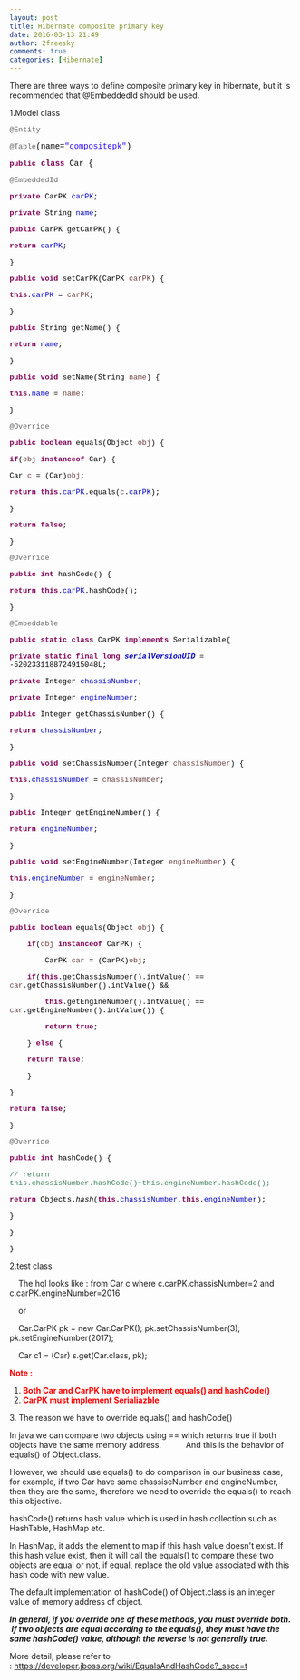 ```yaml
---
layout: post
title: Hibernate composite primary key
date: 2016-03-13 21:49
author: 2freesky
comments: true
categories: [Hibernate]
---
```

<p class="western">There are three ways to define composite primary key in hibernate, but it is recommended that @EmbeddedId should be used.</p>
<p class="western">1.Model class</p>
<p class="western"><span style="color:#646464;"><span style="font-family:'Courier New', monospace;"><span style="font-size:small;">@Entity</span></span></span></p>
<p class="western" align="LEFT"><span style="color:#646464;"> <span style="font-family:'Courier New', monospace;"><span style="font-size:small;">@Table</span><span style="color:#000000;">(name=</span><span style="color:#2a00ff;">"compositepk"</span><span style="color:#000000;">)</span></span></span></p>
<p class="western" align="LEFT"><span style="color:#7f0055;"> <span style="font-family:'Courier New', monospace;"><span style="font-size:small;"><b>public</b></span> <span style="color:#7f0055;"><b>class</b></span><span style="color:#000000;"> Car {</span></span></span></p>
<p class="western" align="LEFT"><span style="font-family:'Courier New', monospace;"><span style="font-size:small;"> <span style="color:#646464;">@EmbeddedId</span></span></span></p>
<p class="western" align="LEFT"><span style="font-family:'Courier New', monospace;"><span style="font-size:small;"> <span style="color:#7f0055;"><b>private</b></span><span style="color:#000000;"> CarPK </span><span style="color:#0000c0;">carPK</span><span style="color:#000000;">;</span></span></span></p>
<p class="western" align="LEFT"><span style="font-family:'Courier New', monospace;"><span style="font-size:small;"> <span style="color:#7f0055;"><b>private</b></span><span style="color:#000000;"> String </span><span style="color:#0000c0;">name</span><span style="color:#000000;">;</span></span></span></p>
<p class="western" align="LEFT"><span style="font-family:'Courier New', monospace;"><span style="font-size:small;"> <span style="color:#7f0055;"><b>public</b></span><span style="color:#000000;"> CarPK getCarPK() {</span></span></span></p>
<p class="western" align="LEFT"><span style="font-family:'Courier New', monospace;"><span style="font-size:small;"> <span style="color:#7f0055;"><b>return</b></span> <span style="color:#0000c0;">carPK</span><span style="color:#000000;">;</span></span></span></p>
<p class="western" align="LEFT"><span style="color:#000000;"><span style="font-family:'Courier New', monospace;"><span style="font-size:small;"> }</span></span></span></p>
<p class="western" align="LEFT"><span style="font-family:'Courier New', monospace;"><span style="font-size:small;"> <span style="color:#7f0055;"><b>public</b></span> <span style="color:#7f0055;"><b>void</b></span><span style="color:#000000;"> setCarPK(CarPK </span><span style="color:#6a3e3e;">carPK</span><span style="color:#000000;">) {</span></span></span></p>
<p class="western" align="LEFT"><span style="font-family:'Courier New', monospace;"><span style="font-size:small;"> <span style="color:#7f0055;"><b>this</b></span><span style="color:#000000;">.</span><span style="color:#0000c0;">carPK</span><span style="color:#000000;"> = </span><span style="color:#6a3e3e;">carPK</span><span style="color:#000000;">;</span></span></span></p>
<p class="western" align="LEFT"><span style="color:#000000;"><span style="font-family:'Courier New', monospace;"><span style="font-size:small;"> }</span></span></span></p>
<p class="western" align="LEFT"><span style="font-family:'Courier New', monospace;"><span style="font-size:small;"> <span style="color:#7f0055;"><b>public</b></span><span style="color:#000000;"> String getName() {</span></span></span></p>
<p class="western" align="LEFT"><span style="font-family:'Courier New', monospace;"><span style="font-size:small;"> <span style="color:#7f0055;"><b>return</b></span> <span style="color:#0000c0;">name</span><span style="color:#000000;">;</span></span></span></p>
<p class="western" align="LEFT"><span style="color:#000000;"><span style="font-family:'Courier New', monospace;"><span style="font-size:small;"> }</span></span></span></p>
<p class="western" align="LEFT"><span style="font-family:'Courier New', monospace;"><span style="font-size:small;"> <span style="color:#7f0055;"><b>public</b></span> <span style="color:#7f0055;"><b>void</b></span><span style="color:#000000;"> setName(String </span><span style="color:#6a3e3e;">name</span><span style="color:#000000;">) {</span></span></span></p>
<p class="western" align="LEFT"><span style="font-family:'Courier New', monospace;"><span style="font-size:small;"> <span style="color:#7f0055;"><b>this</b></span><span style="color:#000000;">.</span><span style="color:#0000c0;">name</span><span style="color:#000000;"> = </span><span style="color:#6a3e3e;">name</span><span style="color:#000000;">;</span></span></span></p>
<p class="western" align="LEFT"><span style="color:#000000;"><span style="font-family:'Courier New', monospace;"><span style="font-size:small;"> }</span></span></span></p>
<p class="western" align="LEFT"><span style="font-family:'Courier New', monospace;"><span style="font-size:small;"> <span style="color:#646464;">@Override</span></span></span></p>
<p class="western" align="LEFT"><span style="font-family:'Courier New', monospace;"><span style="font-size:small;"> <span style="color:#7f0055;"><b>public</b></span> <span style="color:#7f0055;"><b>boolean</b></span><span style="color:#000000;"> equals(Object </span><span style="color:#6a3e3e;">obj</span><span style="color:#000000;">) {</span></span></span></p>
<p class="western" align="LEFT"><span style="font-family:'Courier New', monospace;"><span style="font-size:small;"> <span style="color:#7f0055;"><b>if</b></span><span style="color:#000000;">(</span><span style="color:#6a3e3e;">obj</span> <span style="color:#7f0055;"><b>instanceof</b></span><span style="color:#000000;"> Car) {</span></span></span></p>
<p class="western" align="LEFT"><span style="font-family:'Courier New', monospace;"><span style="font-size:small;"><span style="color:#000000;"> Car </span><span style="color:#6a3e3e;">c</span><span style="color:#000000;"> = (Car)</span><span style="color:#6a3e3e;">obj</span><span style="color:#000000;">;</span></span></span></p>
<p class="western" align="LEFT"><span style="font-family:'Courier New', monospace;"><span style="font-size:small;"> <span style="color:#7f0055;"><b>return</b></span> <span style="color:#7f0055;"><b>this</b></span><span style="color:#000000;">.</span><span style="color:#0000c0;">carPK</span><span style="color:#000000;">.equals(</span><span style="color:#6a3e3e;">c</span><span style="color:#000000;">.</span><span style="color:#0000c0;">carPK</span><span style="color:#000000;">);</span></span></span></p>
<p class="western" align="LEFT"><span style="color:#000000;"><span style="font-family:'Courier New', monospace;"><span style="font-size:small;"> }</span></span></span></p>
<p class="western" align="LEFT"><span style="font-family:'Courier New', monospace;"><span style="font-size:small;"> <span style="color:#7f0055;"><b>return</b></span> <span style="color:#7f0055;"><b>false</b></span><span style="color:#000000;">;</span></span></span></p>
<p class="western" align="LEFT"><span style="color:#000000;"><span style="font-family:'Courier New', monospace;"><span style="font-size:small;"> }</span></span></span></p>
<p class="western" align="LEFT"><span style="font-family:'Courier New', monospace;"><span style="font-size:small;"> <span style="color:#646464;">@Override</span></span></span></p>
<p class="western" align="LEFT"><span style="font-family:'Courier New', monospace;"><span style="font-size:small;"> <span style="color:#7f0055;"><b>public</b></span> <span style="color:#7f0055;"><b>int</b></span><span style="color:#000000;"> hashCode() {</span></span></span></p>
<p class="western" align="LEFT"><span style="font-family:'Courier New', monospace;"><span style="font-size:small;"> <span style="color:#7f0055;"><b>return</b></span> <span style="color:#7f0055;"><b>this</b></span><span style="color:#000000;">.</span><span style="color:#0000c0;">carPK</span><span style="color:#000000;">.hashCode();</span></span></span></p>
<p class="western" align="LEFT"><span style="color:#000000;"><span style="font-family:'Courier New', monospace;"><span style="font-size:small;"> }</span></span></span></p>
<p class="western" align="LEFT"><span style="font-family:'Courier New', monospace;"><span style="font-size:small;"> <span style="color:#646464;">@Embeddable</span></span></span></p>
<p class="western" align="LEFT"><span style="font-family:'Courier New', monospace;"><span style="font-size:small;"> <span style="color:#7f0055;"><b>public</b></span> <span style="color:#7f0055;"><b>static</b></span> <span style="color:#7f0055;"><b>class</b></span><span style="color:#000000;"> CarPK </span><span style="color:#7f0055;"><b>implements</b></span><span style="color:#000000;"> Serializable{</span></span></span></p>
<p class="western" align="LEFT"><span style="font-family:'Courier New', monospace;"><span style="font-size:small;"> <span style="color:#7f0055;"><b>private</b></span> <span style="color:#7f0055;"><b>static</b></span> <span style="color:#7f0055;"><b>final</b></span> <span style="color:#7f0055;"><b>long</b></span> <span style="color:#0000c0;"><i><b>serialVersionUID</b></i></span><span style="color:#000000;"> = -5202331188724915048L;</span></span></span></p>
<p class="western" align="LEFT"><span style="font-family:'Courier New', monospace;"><span style="font-size:small;"> <span style="color:#7f0055;"><b>private</b></span><span style="color:#000000;"> Integer </span><span style="color:#0000c0;">chassisNumber</span><span style="color:#000000;">;</span></span></span></p>
<p class="western" align="LEFT"><span style="font-family:'Courier New', monospace;"><span style="font-size:small;"> <span style="color:#7f0055;"><b>private</b></span><span style="color:#000000;"> Integer </span><span style="color:#0000c0;">engineNumber</span><span style="color:#000000;">; </span></span></span></p>
<p class="western" align="LEFT"><span style="font-family:'Courier New', monospace;"><span style="font-size:small;"> <span style="color:#7f0055;"><b>public</b></span><span style="color:#000000;"> Integer getChassisNumber() {</span></span></span></p>
<p class="western" align="LEFT"><span style="font-family:'Courier New', monospace;"><span style="font-size:small;"> <span style="color:#7f0055;"><b>return</b></span> <span style="color:#0000c0;">chassisNumber</span><span style="color:#000000;">;</span></span></span></p>
<p class="western" align="LEFT"><span style="color:#000000;"><span style="font-family:'Courier New', monospace;"><span style="font-size:small;"> }</span></span></span></p>
<p class="western" align="LEFT"><span style="font-family:'Courier New', monospace;"><span style="font-size:small;"> <span style="color:#7f0055;"><b>public</b></span> <span style="color:#7f0055;"><b>void</b></span><span style="color:#000000;"> setChassisNumber(Integer </span><span style="color:#6a3e3e;">chassisNumber</span><span style="color:#000000;">) {</span></span></span></p>
<p class="western" align="LEFT"><span style="font-family:'Courier New', monospace;"><span style="font-size:small;"> <span style="color:#7f0055;"><b>this</b></span><span style="color:#000000;">.</span><span style="color:#0000c0;">chassisNumber</span><span style="color:#000000;"> = </span><span style="color:#6a3e3e;">chassisNumber</span><span style="color:#000000;">;</span></span></span></p>
<p class="western" align="LEFT"><span style="color:#000000;"><span style="font-family:'Courier New', monospace;"><span style="font-size:small;"> }</span></span></span></p>
<p class="western" align="LEFT"><span style="font-family:'Courier New', monospace;"><span style="font-size:small;"> <span style="color:#7f0055;"><b>public</b></span><span style="color:#000000;"> Integer getEngineNumber() {</span></span></span></p>
<p class="western" align="LEFT"><span style="font-family:'Courier New', monospace;"><span style="font-size:small;"> <span style="color:#7f0055;"><b>return</b></span> <span style="color:#0000c0;">engineNumber</span><span style="color:#000000;">;</span></span></span></p>
<p class="western" align="LEFT"><span style="color:#000000;"><span style="font-family:'Courier New', monospace;"><span style="font-size:small;"> }</span></span></span></p>
<p class="western" align="LEFT"><span style="font-family:'Courier New', monospace;"><span style="font-size:small;"> <span style="color:#7f0055;"><b>public</b></span> <span style="color:#7f0055;"><b>void</b></span><span style="color:#000000;"> setEngineNumber(Integer </span><span style="color:#6a3e3e;">engineNumber</span><span style="color:#000000;">) {</span></span></span></p>
<p class="western" align="LEFT"><span style="font-family:'Courier New', monospace;"><span style="font-size:small;"> <span style="color:#7f0055;"><b>this</b></span><span style="color:#000000;">.</span><span style="color:#0000c0;">engineNumber</span><span style="color:#000000;"> = </span><span style="color:#6a3e3e;">engineNumber</span><span style="color:#000000;">;</span></span></span></p>
<p class="western" align="LEFT"><span style="color:#000000;"><span style="font-family:'Courier New', monospace;"><span style="font-size:small;"> }</span></span></span></p>
<p class="western" align="LEFT"><span style="font-family:'Courier New', monospace;"><span style="font-size:small;"> <span style="color:#646464;">@Override</span></span></span></p>
<p class="western" align="LEFT"><span style="font-family:'Courier New', monospace;"><span style="font-size:small;"> <span style="color:#7f0055;"><b>public</b></span> <span style="color:#7f0055;"><b>boolean</b></span><span style="color:#000000;"> equals(Object </span><span style="color:#6a3e3e;">obj</span><span style="color:#000000;">) {</span></span></span></p>
<p class="western" align="LEFT"><span style="font-family:'Courier New', monospace;"><span style="font-size:small;"><span style="color:#7f0055;"><b>    if</b></span><span style="color:#000000;">(</span><span style="color:#6a3e3e;">obj</span> <span style="color:#7f0055;"><b>instanceof</b></span><span style="color:#000000;"> CarPK) {</span></span></span></p>
<p class="western" align="LEFT"><span style="font-family:'Courier New', monospace;"><span style="font-size:small;"><span style="color:#000000;">        CarPK </span><span style="color:#6a3e3e;">car</span><span style="color:#000000;"> = (CarPK)</span><span style="color:#6a3e3e;">obj</span><span style="color:#000000;">;</span></span></span></p>
<p class="western" align="LEFT"><span style="font-family:'Courier New', monospace;"><span style="font-size:small;"><span style="color:#7f0055;"><b>    if</b></span><span style="color:#000000;">(</span><span style="color:#7f0055;"><b>this</b></span><span style="color:#000000;">.getChassisNumber().intValue() == </span><span style="color:#6a3e3e;">car</span><span style="color:#000000;">.getChassisNumber().intValue() &amp;&amp;</span></span></span></p>
<p class="western" align="LEFT"><span style="font-family:'Courier New', monospace;"><span style="font-size:small;"><span style="color:#7f0055;"><b>        this</b></span><span style="color:#000000;">.getEngineNumber().intValue() == </span><span style="color:#6a3e3e;">car</span><span style="color:#000000;">.getEngineNumber().intValue()) {</span></span></span></p>
<p class="western" align="LEFT"><span style="font-family:'Courier New', monospace;"><span style="font-size:small;"><span style="color:#7f0055;"><b>        return</b></span> <span style="color:#7f0055;"><b>true</b></span><span style="color:#000000;">;</span></span></span></p>
<p class="western" align="LEFT"><span style="font-family:'Courier New', monospace;"><span style="font-size:small;"><span style="color:#000000;">    } </span><span style="color:#7f0055;"><b>else</b></span><span style="color:#000000;"> {</span></span></span></p>
<p class="western" align="LEFT"><span style="font-family:'Courier New', monospace;"><span style="font-size:small;"><span style="color:#7f0055;"><b>    return</b></span> <span style="color:#7f0055;"><b>false</b></span><span style="color:#000000;">;</span></span></span></p>
<p class="western" align="LEFT"><span style="color:#000000;"><span style="font-family:'Courier New', monospace;"><span style="font-size:small;">    }</span></span></span></p>
<p class="western" align="LEFT"><span style="color:#000000;"><span style="font-family:'Courier New', monospace;"><span style="font-size:small;"> }</span></span></span></p>
<p class="western" align="LEFT"><span style="font-family:'Courier New', monospace;"><span style="font-size:small;"> <span style="color:#7f0055;"><b>return</b></span> <span style="color:#7f0055;"><b>false</b></span><span style="color:#000000;">;</span></span></span></p>
<p class="western" align="LEFT"><span style="color:#000000;"><span style="font-family:'Courier New', monospace;"><span style="font-size:small;"> }</span></span></span></p>
<p class="western" align="LEFT"><span style="font-family:'Courier New', monospace;"><span style="font-size:small;"> <span style="color:#646464;">@Override</span></span></span></p>
<p class="western" align="LEFT"><span style="font-family:'Courier New', monospace;"><span style="font-size:small;"> <span style="color:#7f0055;"><b>public</b></span> <span style="color:#7f0055;"><b>int</b></span><span style="color:#000000;"> hashCode() {</span></span></span></p>
<p class="western" align="LEFT"><span style="color:#3f7f5f;"><span style="font-family:'Courier New', monospace;"><span style="font-size:small;">// return this.chassisNumber.hashCode()+this.engineNumber.hashCode();</span></span></span></p>
<p class="western" align="LEFT"><span style="font-family:'Courier New', monospace;"><span style="font-size:small;"> <span style="color:#7f0055;"><b>return</b></span><span style="color:#000000;"> Objects.</span><span style="color:#000000;"><i>hash</i></span><span style="color:#000000;">(</span><span style="color:#7f0055;"><b>this</b></span><span style="color:#000000;">.</span><span style="color:#0000c0;">chassisNumber</span><span style="color:#000000;">,</span><span style="color:#7f0055;"><b>this</b></span><span style="color:#000000;">.</span><span style="color:#0000c0;">engineNumber</span><span style="color:#000000;">);</span></span></span></p>
<p class="western" align="LEFT"><span style="color:#000000;"><span style="font-family:'Courier New', monospace;"><span style="font-size:small;"> }</span></span></span></p>
<p class="western" align="LEFT"><span style="color:#000000;"><span style="font-family:'Courier New', monospace;"><span style="font-size:small;"> } </span></span></span></p>
<p class="western" align="LEFT"><span style="color:#000000;"><span style="font-family:'Courier New', monospace;"><span style="font-size:small;">}</span></span></span></p>
<p class="western" align="LEFT">2.test class</p>
<p class="western" align="LEFT">    The hql looks like : from Car c where c.carPK.chassisNumber=2 and c.carPK.engineNumber=2016</p>
<p class="western" align="LEFT">    or</p>
<p class="western" align="LEFT">    Car.CarPK pk = new Car.CarPK();
pk.setChassisNumber(3);
pk.setEngineNumber(2017);</p>
<p class="western" align="LEFT">    Car c1 = (Car) s.get(Car.class, pk);</p>
<p class="western" align="LEFT"><span style="color:#ff0000;"><strong>Note : </strong></span></p>

<ol>
	<li class="western"><span style="color:#ff0000;"><strong>Both Car and CarPK have to implement equals() and hashCode()</strong></span></li>
	<li class="western"><span style="color:#ff0000;"><strong>CarPK must implement Serialiazble</strong></span></li>
</ol>
3. The reason we have to override equals() and hashCode()

In java we can compare two objects using == which returns true if both objects have the same memory address.           And this is the behavior of equals() of Object.class.

However, we should use equals() to do comparison in our business case, for example, if two Car have same chassiseNumber and engineNumber, then they are the same, therefore we need to override the equals() to reach this objective.

hashCode() returns hash value which is used in hash collection such as HashTable, HashMap etc.

In HashMap, it adds the element to map if this hash value doesn't exist. If this hash value exist, then it will call the equals() to compare these two objects are equal or not, if equal, replace the old value associated with this hash code with new value.

The default implementation of hashCode() of Object.class is an integer value of memory address of object.

<strong><em>In general, if you override one of these methods, you must override both.  If two objects are equal according to the equals(), they must have the same hashCode() value, although the reverse is not generally true.</em></strong>

More detail, please refer to : https://developer.jboss.org/wiki/EqualsAndHashCode?_sscc=t
